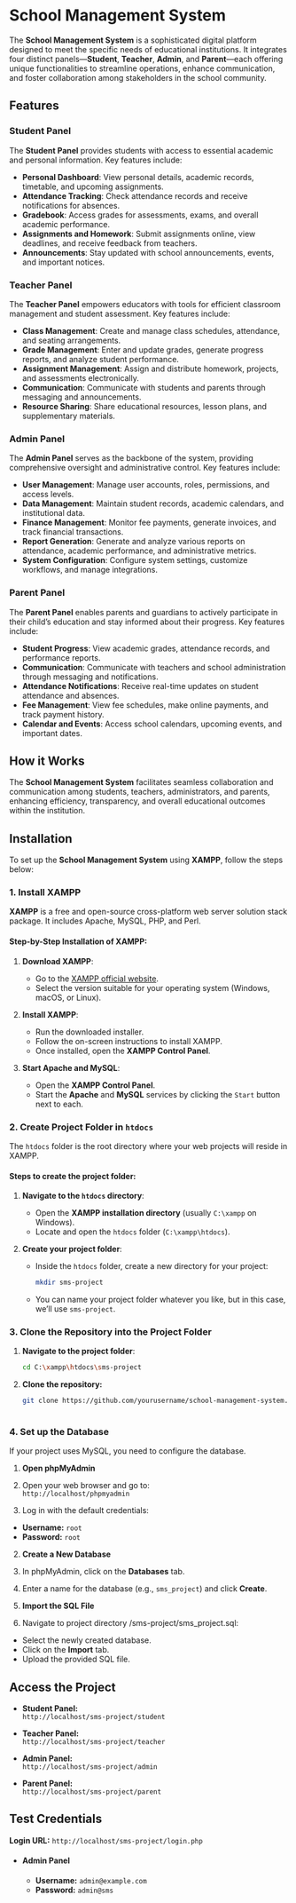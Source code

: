 # School Management System

The **School Management System** is a sophisticated digital platform designed to meet the specific needs of educational institutions. It integrates four distinct panels—**Student**, **Teacher**, **Admin**, and **Parent**—each offering unique functionalities to streamline operations, enhance communication, and foster collaboration among stakeholders in the school community.

## Features

### Student Panel 

The **Student Panel** provides students with access to essential academic and personal information. Key features include:

- **Personal Dashboard**: View personal details, academic records, timetable, and upcoming assignments.
- **Attendance Tracking**: Check attendance records and receive notifications for absences.
- **Gradebook**: Access grades for assessments, exams, and overall academic performance.
- **Assignments and Homework**: Submit assignments online, view deadlines, and receive feedback from teachers.
- **Announcements**: Stay updated with school announcements, events, and important notices.

### Teacher Panel

The **Teacher Panel** empowers educators with tools for efficient classroom management and student assessment. Key features include:

- **Class Management**: Create and manage class schedules, attendance, and seating arrangements.
- **Grade Management**: Enter and update grades, generate progress reports, and analyze student performance.
- **Assignment Management**: Assign and distribute homework, projects, and assessments electronically.
- **Communication**: Communicate with students and parents through messaging and announcements.
- **Resource Sharing**: Share educational resources, lesson plans, and supplementary materials.

### Admin Panel

The **Admin Panel** serves as the backbone of the system, providing comprehensive oversight and administrative control. Key features include:

- **User Management**: Manage user accounts, roles, permissions, and access levels.
- **Data Management**: Maintain student records, academic calendars, and institutional data.
- **Finance Management**: Monitor fee payments, generate invoices, and track financial transactions.
- **Report Generation**: Generate and analyze various reports on attendance, academic performance, and administrative metrics.
- **System Configuration**: Configure system settings, customize workflows, and manage integrations.

### Parent Panel

The **Parent Panel** enables parents and guardians to actively participate in their child’s education and stay informed about their progress. Key features include:

- **Student Progress**: View academic grades, attendance records, and performance reports.
- **Communication**: Communicate with teachers and school administration through messaging and notifications.
- **Attendance Notifications**: Receive real-time updates on student attendance and absences.
- **Fee Management**: View fee schedules, make online payments, and track payment history.
- **Calendar and Events**: Access school calendars, upcoming events, and important dates.

## How it Works

The **School Management System** facilitates seamless collaboration and communication among students, teachers, administrators, and parents, enhancing efficiency, transparency, and overall educational outcomes within the institution.

## Installation

To set up the **School Management System** using **XAMPP**, follow the steps below:

### 1. Install XAMPP

**XAMPP** is a free and open-source cross-platform web server solution stack package. It includes Apache, MySQL, PHP, and Perl.

#### Step-by-Step Installation of XAMPP:

1. **Download XAMPP**:
   - Go to the [XAMPP official website](https://www.apachefriends.org/download.html).
   - Select the version suitable for your operating system (Windows, macOS, or Linux).

2. **Install XAMPP**:
   - Run the downloaded installer.
   - Follow the on-screen instructions to install XAMPP.
   - Once installed, open the **XAMPP Control Panel**.

3. **Start Apache and MySQL**:
   - Open the **XAMPP Control Panel**.
   - Start the **Apache** and **MySQL** services by clicking the `Start` button next to each.

### 2. Create Project Folder in `htdocs`

The `htdocs` folder is the root directory where your web projects will reside in XAMPP.

#### Steps to create the project folder:

1. **Navigate to the `htdocs` directory**:
   - Open the **XAMPP installation directory** (usually `C:\xampp` on Windows).
   - Locate and open the `htdocs` folder (`C:\xampp\htdocs`).

2. **Create your project folder**:
   - Inside the `htdocs` folder, create a new directory for your project:
     ```bash
     mkdir sms-project
     ```
   - You can name your project folder whatever you like, but in this case, we’ll use `sms-project`.

### 3. Clone the Repository into the Project Folder

1. **Navigate to the project folder**:
   ```bash
   cd C:\xampp\htdocs\sms-project
3. **Clone the repository:**

   ```bash
   git clone https://github.com/yourusername/school-management-system.git .
  
### 4. Set up the Database 

If your project uses MySQL, you need to configure the database.

1. **Open phpMyAdmin**
  1. Open your web browser and go to:  
     `http://localhost/phpmyadmin`
  
  2. Log in with the default credentials:  
   - **Username:** `root`  
   - **Password:** `root`

2. **Create a New Database**
  1. In phpMyAdmin, click on the **Databases** tab.
  2. Enter a name for the database (e.g., `sms_project`) and click **Create**.

3. **Import the SQL File**
  1. Navigate to project directory /sms-project/sms_project.sql:
   - Select the newly created database.
   - Click on the **Import** tab.
   - Upload the provided SQL file.

## Access the Project

- **Student Panel:**  
  `http://localhost/sms-project/student`

- **Teacher Panel:**  
  `http://localhost/sms-project/teacher`

- **Admin Panel:**  
  `http://localhost/sms-project/admin`

- **Parent Panel:**  
  `http://localhost/sms-project/parent`

## Test Credentials
**Login URL:** `http://localhost/sms-project/login.php`
- #### Admin Panel
  
  - **Username:** `admin@example.com`  
  - **Password:** `admin@sms`

